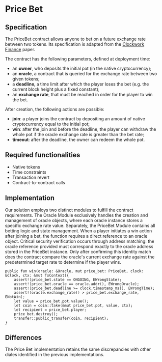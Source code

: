 # Price Bet

## Specification

The PriceBet contract allows anyone to bet on a future exchange rate between two tokens. 
Its specification is adapted from the [Clockwork Finance](https://arxiv.org/abs/2109.04347) paper.

The contract has the following parameters, defined at deployment time: 
- an **owner**, who deposits the initial pot (in the native cryptocurrency);
- an **oracle**, a contract that is queried for the exchange rate between two given tokens;
- a **deadline**, a time limit after which the player loses the bet (e.g. the current block height plus a fixed constant); 
- an **exchange rate**, that must be reached in order for the player to win the bet.  
 
After creation, the following actions are possible: 
- **join**: a player joins the contract by depositing an amount of native cryptocurrency equal to the initial pot;
- **win**: after the join and before the deadline, the player can withdraw the whole pot if the oracle exchange rate is greater than the bet rate;
- **timeout**: after the deadline, the owner can redeem the whole pot.

## Required functionalities

- Native tokens
- Time constraints
- Transaction revert
- Contract-to-contract calls

## Implementation

Our solution employs two distinct modules to fulfill the contract requirements. The Oracle Module exclusively handles the creation and management of oracle objects, where each oracle instance stores a specific exchange rate value. Separately, the PriceBet Module contains all betting logic and state management. When a player initiates a win action after joining a bet, the function requires a direct reference to an oracle object. Critical security verification occurs through address matching: the oracle reference provided must correspond exactly to the oracle address stored in the PriceBet instance. Only after confirming this identity match does the contract compare the oracle's current exchange rate against the predetermined target rate to determine if the player wins.

```move
public fun win(oracle: &Oracle, mut price_bet: PriceBet, clock: &Clock, ctx: &mut TxContext){
    assert!(price_bet.state == ONGOING, EWrongState);
    assert!(price_bet.oracle == oracle.addr(), EWrongOracle);
    assert!(price_bet.deadline >= clock.timestamp_ms(), EWrongTime);
    assert!(oracle.exchange_rate() > price_bet.exchange_rate, ENotWin);
    let value = price_bet.pot.value();
    let coin = coin::take(&mut price_bet.pot, value, ctx);
    let recipient = price_bet.player;
    price_bet.destroy();
    transfer::public_transfer(coin, recipient);
}
```

## Differences

The Price Bet implementation retains the same discrepancies with other diales identified in the previous implementations.
